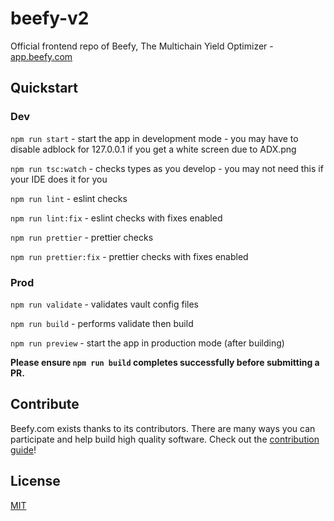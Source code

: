 # beefy-v2
Official frontend repo of Beefy, The Multichain Yield Optimizer - [app.beefy.com](https://app.beefy.com)

## Quickstart

### Dev

`npm run start` - start the app in development mode - you may have to disable adblock for 127.0.0.1 if you get a white screen due to ADX.png

`npm run tsc:watch` - checks types as you develop - you may not need this if your IDE does it for you

`npm run lint` - eslint checks

`npm run lint:fix` - eslint checks with fixes enabled

`npm run prettier` - prettier checks

`npm run prettier:fix` - prettier checks with fixes enabled

### Prod

`npm run validate` - validates vault config files

`npm run build` - performs validate then build

`npm run preview` - start the app in production mode (after building)

**Please ensure `npm run build` completes successfully before submitting a PR.**

## Contribute

Beefy.com exists thanks to its contributors. There are many ways you can participate and help build high quality software. Check out the [contribution guide](CONTRIBUTING.md)!

## License

[MIT](LICENSE)   